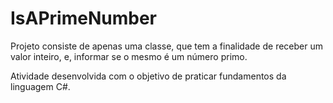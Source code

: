 # IsAPrimeNumber

Projeto consiste de apenas uma classe, que tem a finalidade de receber um valor inteiro, e, informar se o mesmo é um número primo.

Atividade desenvolvida com o objetivo de praticar fundamentos da linguagem C#.

